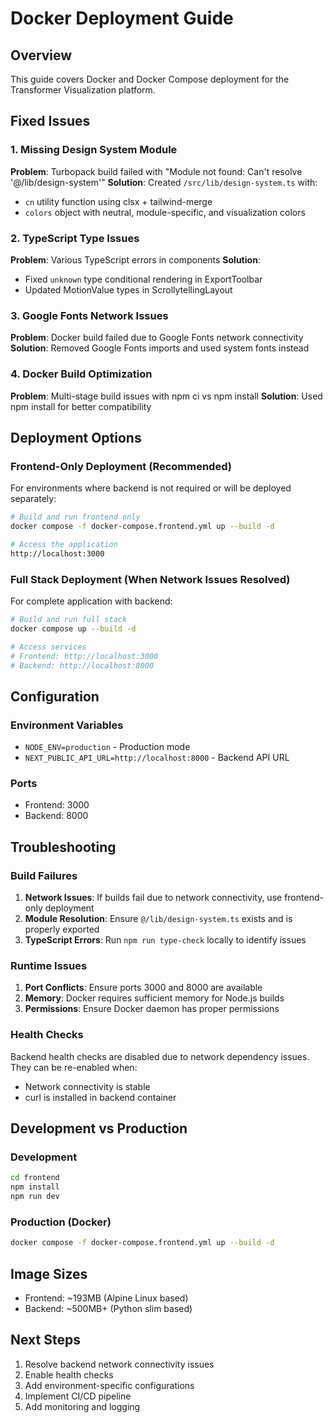 # Docker Deployment Guide

## Overview
This guide covers Docker and Docker Compose deployment for the Transformer Visualization platform.

## Fixed Issues

### 1. Missing Design System Module
**Problem**: Turbopack build failed with "Module not found: Can't resolve '@/lib/design-system'"
**Solution**: Created `/src/lib/design-system.ts` with:
- `cn` utility function using clsx + tailwind-merge
- `colors` object with neutral, module-specific, and visualization colors

### 2. TypeScript Type Issues
**Problem**: Various TypeScript errors in components
**Solution**: 
- Fixed `unknown` type conditional rendering in ExportToolbar
- Updated MotionValue types in ScrollytellingLayout

### 3. Google Fonts Network Issues
**Problem**: Docker build failed due to Google Fonts network connectivity
**Solution**: Removed Google Fonts imports and used system fonts instead

### 4. Docker Build Optimization
**Problem**: Multi-stage build issues with npm ci vs npm install
**Solution**: Used npm install for better compatibility

## Deployment Options

### Frontend-Only Deployment (Recommended)
For environments where backend is not required or will be deployed separately:

```bash
# Build and run frontend only
docker compose -f docker-compose.frontend.yml up --build -d

# Access the application
http://localhost:3000
```

### Full Stack Deployment (When Network Issues Resolved)
For complete application with backend:

```bash
# Build and run full stack
docker compose up --build -d

# Access services
# Frontend: http://localhost:3000
# Backend: http://localhost:8000
```

## Configuration

### Environment Variables
- `NODE_ENV=production` - Production mode
- `NEXT_PUBLIC_API_URL=http://localhost:8000` - Backend API URL

### Ports
- Frontend: 3000
- Backend: 8000

## Troubleshooting

### Build Failures
1. **Network Issues**: If builds fail due to network connectivity, use frontend-only deployment
2. **Module Resolution**: Ensure `@/lib/design-system.ts` exists and is properly exported
3. **TypeScript Errors**: Run `npm run type-check` locally to identify issues

### Runtime Issues
1. **Port Conflicts**: Ensure ports 3000 and 8000 are available
2. **Memory**: Docker requires sufficient memory for Node.js builds
3. **Permissions**: Ensure Docker daemon has proper permissions

### Health Checks
Backend health checks are disabled due to network dependency issues. They can be re-enabled when:
- Network connectivity is stable
- curl is installed in backend container

## Development vs Production

### Development
```bash
cd frontend
npm install
npm run dev
```

### Production (Docker)
```bash
docker compose -f docker-compose.frontend.yml up --build -d
```

## Image Sizes
- Frontend: ~193MB (Alpine Linux based)
- Backend: ~500MB+ (Python slim based)

## Next Steps
1. Resolve backend network connectivity issues
2. Enable health checks
3. Add environment-specific configurations
4. Implement CI/CD pipeline
5. Add monitoring and logging